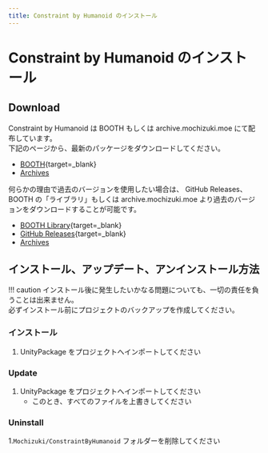 ```yaml
---
title: Constraint by Humanoid のインストール
---
```


# Constraint by Humanoid のインストール

## Download

Constraint by Humanoid は BOOTH もしくは archive.mochizuki.moe にて配布しています。  
下記のページから、最新のパッケージをダウンロードしてください。

-   [BOOTH](https://natsuneko.booth.pm/items/2284661){target=\_blank}
-   [Archives](https://docs.mochizuki.moe/downloads/)

何らかの理由で過去のバージョンを使用したい場合は、 GitHub Releases、 BOOTH の「ライブラリ」もしくは archive.mochizuki.moe より過去のバージョンをダウンロードすることが可能です。

-   [BOOTH Library](https://accounts.booth.pm/library){target=\_blank}
-   [GitHub Releases](https://github.com/mika-f/Unity-ConstraintByHumanoid){target=\_blank}
-   [Archives](https://docs.mochizuki.moe/downloads/)

## インストール、アップデート、アンインストール方法

<!-- prettier-ignore-start -->
!!! caution
    インストール後に発生したいかなる問題についても、一切の責任を負うことは出来ません。  
    必ずインストール前にプロジェクトのバックアップを作成してください。
<!-- prettier-ignore-end -->

### インストール

1. UnityPackage をプロジェクトへインポートしてください

### Update

1. UnityPackage をプロジェクトへインポートしてください
    - このとき、すべてのファイルを上書きしてください

### Uninstall

1.`Mochizuki/ConstraintByHumanoid` フォルダーを削除してください
